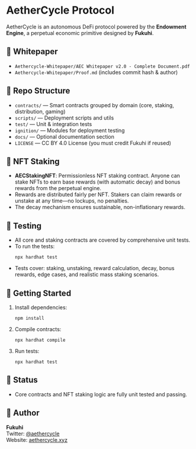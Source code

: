 # AetherCycle Protocol

AetherCycle is an autonomous DeFi protocol powered by the **Endowment Engine**, a perpetual economic primitive designed by **Fukuhi**.

## 📜 Whitepaper
- `Aethercycle-Whitepaper/AEC Whitepaper v2.0 - Complete Document.pdf`
- `Aethercycle-Whitepaper/Proof.md` (includes commit hash & author)

## 📁 Repo Structure

- `contracts/` — Smart contracts grouped by domain (core, staking, distribution, gaming)
- `scripts/` — Deployment scripts and utils
- `test/` — Unit & integration tests
- `ignition/` — Modules for deployment testing
- `docs/` — Optional documentation section
- `LICENSE` — CC BY 4.0 License (you must credit Fukuhi if reused)

## 🧩 NFT Staking

- **AECStakingNFT**: Permissionless NFT staking contract. Anyone can stake NFTs to earn base rewards (with automatic decay) and bonus rewards from the perpetual engine.
- Rewards are distributed fairly per NFT. Stakers can claim rewards or unstake at any time—no lockups, no penalties.
- The decay mechanism ensures sustainable, non-inflationary rewards.

## 🧪 Testing

- All core and staking contracts are covered by comprehensive unit tests.
- To run the tests:
  ```
  npx hardhat test
  ```
- Tests cover: staking, unstaking, reward calculation, decay, bonus rewards, edge cases, and realistic mass staking scenarios.

## 🚀 Getting Started

1. Install dependencies:
   ```
   npm install
   ```
2. Compile contracts:
   ```
   npx hardhat compile
   ```
3. Run tests:
   ```
   npx hardhat test
   ```

## 🚧 Status

- Core contracts and NFT staking logic are fully unit tested and passing.

## 👤 Author

**Fukuhi**  
Twitter: [@aethercycle](https://twitter.com/aethercycle)  
Website: [aethercycle.xyz](https://aethercycle.xyz)

